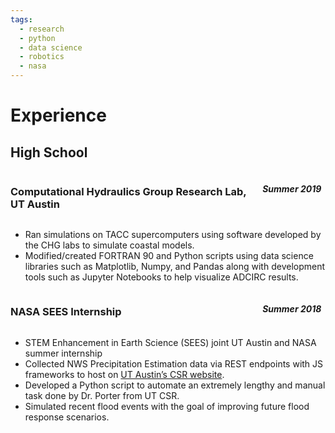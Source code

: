 ```yaml
---
tags: 
  - research
  - python
  - data science
  - robotics
  - nasa
---
```

# Experience
## High School
<div style="display: flex; align-items: flex-start">
<h3 style="width: 80%">Computational Hydraulics Group Research Lab, UT Austin</h3>
<h4 style="width: 20%"><i>Summer 2019</i></h4>
</div>

- Ran simulations on TACC supercomputers using software developed by the CHG labs to simulate coastal models.
- Modified/created FORTRAN 90 and Python scripts using data science libraries such as Matplotlib, Numpy, and Pandas along with development tools such as Jupyter Notebooks to help visualize ADCIRC results.

<div style="display: flex; align-items: flex-start">
<h3 style="width: 80%">NASA SEES Internship</h3>
<h4 style="width: 20%"><i>Summer 2018</i></h4>
</div>

- STEM Enhancement in Earth Science (SEES) joint UT Austin and NASA summer internship
- Collected NWS Precipitation Estimation data via REST endpoints with JS frameworks to host on [UT Austin’s CSR website](https://agw-prim-green2.csr.utexas.edu/SEES2018/).
- Developed a Python script to automate an extremely lengthy and manual task done by Dr. Porter from UT CSR.
- Simulated recent flood events with the goal of improving future flood response scenarios.